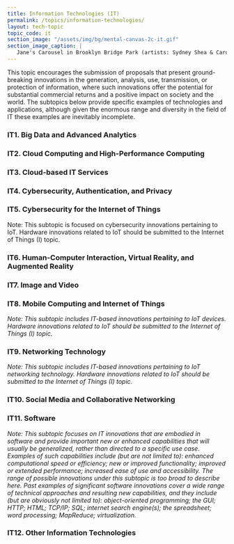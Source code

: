 ```yaml
---
title: Information Technologies (IT)
permalink: /topics/information-technologies/
layout: tech-topic
topic_code: it
section_image: "/assets/img/bg/mental-canvas-2c-it.gif"
section_image_caption: |
   Jane's Carousel in Brooklyn Bridge Park (artists: Sydney Shea & Carol Hsiung for drawing, and Joel Artista for mural) made possible by [Mental Canvas LLC]({{ site.baseurl }}/portfolio/details/?company=mental-canvas-llc#mental-canvas-llc), the first to translate hand illustrations into 3D.
---
```


This topic encourages the submission of proposals that present ground-breaking innovations in the generation, analysis, use, transmission, or protection of information, where such innovations offer the potential for substantial commercial returns and a positive impact on society and the world. The subtopics below provide specific examples of technologies and applications, although given the enormous range and diversity in the field of IT these examples are inevitably incomplete. 

### IT1. Big Data and Advanced Analytics 

### IT2. Cloud Computing and High-Performance Computing

### IT3. Cloud-based IT Services

### IT4. Cybersecurity, Authentication, and Privacy 

### IT5. Cybersecurity for the Internet of Things
Note: This subtopic is focused on cybersecurity innovations pertaining to IoT. Hardware innovations related to IoT should be submitted to the Internet of Things (I) topic.

### IT6. Human-Computer Interaction, Virtual Reality, and Augmented Reality

### IT7. Image and Video 

### IT8. Mobile Computing and Internet of Things
*Note: This subtopic includes IT-based innovations pertaining to IoT devices. Hardware innovations related to IoT should be submitted to the Internet of Things (I) topic.*

### IT9. Networking Technology 
*Note: This subtopic includes IT-based innovations pertaining to IoT networking technology. Hardware innovations related to IoT should be submitted to the Internet of Things (I) topic.*

### IT10. Social Media and Collaborative Networking

### IT11. Software
*Note: This subtopic focuses on IT innovations that are embodied in software and provide important new or enhanced capabilities that will usually be generalized, rather than directed to a specific use case. Examples of such capabilities include (but are not limited to): enhanced computational speed or efficiency; new or improved functionality; improved or extended performance; increased ease of use and accessibility. The range of possible innovations under this subtopic is too broad to describe here. Past examples of significant software innovations cover a wide range of technical approaches and resulting new capabilities, and they include (but are obviously not limited to): object-oriented programming; the GUI; HTTP; HTML; TCP/IP; SQL; internet search engine(s); the spreadsheet; word processing; MapReduce; virtualization.*

### IT12. Other Information Technologies
